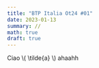 ```yaml
---
title: "BTP Italia Ot24 #01"
date: 2023-01-13
summary: //
math: true
draft: true
---
```


Ciao \\( \tilde{a} \\) ahaahh